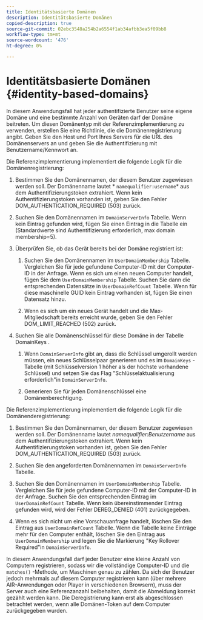 ```yaml
---
title: Identitätsbasierte Domänen
description: Identitätsbasierte Domänen
copied-description: true
source-git-commit: 02ebc3548a254b2a6554f1ab34afbb3ea5f09bb8
workflow-type: tm+mt
source-wordcount: '476'
ht-degree: 0%

---
```


# Identitätsbasierte Domänen {#identity-based-domains}

In diesem Anwendungsfall hat jeder authentifizierte Benutzer seine eigene Domäne und eine bestimmte Anzahl von Geräten darf der Domäne beitreten. Um diesen Domänentyp mit der Referenzimplementierung zu verwenden, erstellen Sie eine Richtlinie, die die Domänenregistrierung angibt. Geben Sie den Host und Port Ihres Servers für die URL des Domänenservers an und geben Sie die Authentifizierung mit Benutzername/Kennwort an.

Die Referenzimplementierung implementiert die folgende Logik für die Domänenregistrierung:

1. Bestimmen Sie den Domänennamen, der diesem Benutzer zugewiesen werden soll. Der Domänenname lautet * `namequalifier:username`* aus dem Authentifizierungstoken extrahiert. Wenn kein Authentifizierungstoken vorhanden ist, geben Sie den Fehler DOM_AUTHENTICATION_REQUIRED (503) zurück.
1. Suchen Sie den Domänennamen im `DomainServerInfo` Tabelle. Wenn kein Eintrag gefunden wird, fügen Sie einen Eintrag in die Tabelle ein (Standardwerte sind Authentifizierung erforderlich, max domain membership=5).
1. Überprüfen Sie, ob das Gerät bereits bei der Domäne registriert ist:

   1. Suchen Sie den Domänennamen im `UserDomainMembership` Tabelle. Vergleichen Sie für jede gefundene Computer-ID mit der Computer-ID in der Anfrage. Wenn es sich um einen neuen Computer handelt, fügen Sie dem `UserDomainMembership` Tabelle. Suchen Sie dann die entsprechenden Datensätze in `UserDomainRefCount` Tabelle. Wenn für diese maschinelle GUID kein Eintrag vorhanden ist, fügen Sie einen Datensatz hinzu.

   1. Wenn es sich um ein neues Gerät handelt und die Max-Mitgliedschaft bereits erreicht wurde, geben Sie den Fehler DOM_LIMIT_REACHED (502) zurück.

1. Suchen Sie alle Domänenschlüssel für diese Domäne in der Tabelle DomainKeys .

   1. Wenn `DomainServerInfo` gibt an, dass die Schlüssel umgerollt werden müssen, ein neues Schlüsselpaar generieren und es im `DomainKeys` -Tabelle (mit Schlüsselversion 1 höher als der höchste vorhandene Schlüssel) und setzen Sie das Flag &quot;Schlüsselaktualisierung erforderlich&quot;in `DomainServerInfo`.

   1. Generieren Sie für jeden Domänenschlüssel eine Domänenberechtigung.

Die Referenzimplementierung implementiert die folgende Logik für die Domänenderegistrierung:

1. Bestimmen Sie den Domänennamen, der diesem Benutzer zugewiesen werden soll. Der Domänenname lautet *namequalifier:Benutzername* aus dem Authentifizierungstoken extrahiert. Wenn kein Authentifizierungstoken vorhanden ist, geben Sie den Fehler DOM_AUTHENTICATION_REQUIRED (503) zurück.
1. Suchen Sie den angeforderten Domänennamen im `DomainServerInfo` Tabelle.
1. Suchen Sie den Domänennamen im `UserDomainMembership` Tabelle. Vergleichen Sie für jede gefundene Computer-ID mit der Computer-ID in der Anfrage. Suchen Sie den entsprechenden Eintrag im `UserDomainRefCount` Tabelle. Wenn kein übereinstimmender Eintrag gefunden wird, wird der Fehler DEREG_DENIED (401) zurückgegeben.

1. Wenn es sich nicht um eine Vorschauanfrage handelt, löschen Sie den Eintrag aus `UserDomainRefCount` Tabelle. Wenn die Tabelle keine Einträge mehr für den Computer enthält, löschen Sie den Eintrag aus `UserDomainMembership` und legen Sie die Markierung &quot;Key Rollover Required&quot;in `DomainServerInfo`.

In diesem Anwendungsfall darf jeder Benutzer eine kleine Anzahl von Computern registrieren, sodass wir die vollständige Computer-ID und die `matches()` -Methode, um Maschinen genau zu zählen. Da sich der Benutzer jedoch mehrmals auf diesem Computer registrieren kann (über mehrere AIR-Anwendungen oder Player in verschiedenen Browsern), muss der Server auch eine Referenzanzahl beibehalten, damit die Abmeldung korrekt gezählt werden kann. Die Deregistrierung kann erst als abgeschlossen betrachtet werden, wenn alle Domänen-Token auf dem Computer zurückgegeben wurden.
